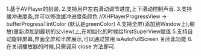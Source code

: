 1.基于AVPlayer的封装.
2.支持用户左右滑动调节进度,上下滑动控制声音.
3.支持缓冲进度条,并可以修改缓冲进度条颜色 //XHPlayerProgressView -> bufferProgressTintColor (默认是greenColor)
4.支持全屏(添加到Window上),缩放(重新添加到最初的父view)上,在初始化的时候给firstSuperView赋值
5.支持自动旋转屏幕,界面全屏和半屏展示,可以通过禁用 isAutoFullScreen 关闭此功能
6.在关闭播放器的时候,只需调用 close 方法即可.
